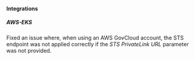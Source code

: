 
#### Integrations

##### AWS-EKS

Fixed an issue where, when using an AWS GovCloud account, the STS endpoint was not applied correctly if the *STS PrivateLink URL* parameter was not provided.

